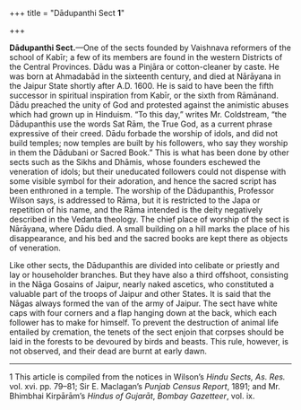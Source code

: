 +++
title = "Dādupanthi Sect **1**"

+++

**Dādupanthi Sect.**—One of the sects founded by Vaishnava reformers of the school of Kabīr; a few of its members are found in the western Districts of the Central Provinces. Dādu was a Pinjāra or cotton-cleaner by caste. He was born at Ahmadabād in the sixteenth century, and died at Nārāyana in the Jaipur State shortly after A.D. 1600. He is said to have been the fifth successor in spiritual inspiration from Kabīr, or the sixth from Rāmānand. Dādu preached the unity of God and protested against the animistic abuses which had grown up in Hinduism. “To this day,” writes Mr. Coldstream, “the Dādupanthis use the words Sat Rām, the True God, as a current phrase expressive of their creed. Dādu forbade the worship of idols, and did not build temples; now temples are built by his followers, who say they worship in them the Dādubani or Sacred Book.” This is what has been done by other sects such as the Sikhs and Dhāmis, whose founders eschewed the veneration of idols; but their uneducated followers could not dispense with some visible symbol for their adoration, and hence the sacred script has been enthroned in a temple. The worship of the Dādupanthis, Professor Wilson says, is addressed to Rāma, but it is restricted to the Japa or repetition of his name, and the Rāma intended is the deity negatively described in the Vedanta theology. The chief place of worship of the sect is Nārāyana, where Dādu died. A small building on a hill marks the place of his disappearance, and his bed and the sacred books are kept there as objects of veneration. 

Like other sects, the Dādupanthis are divided into celibate or priestly and lay or householder branches. But they have also a third offshoot, consisting in the Nāga Gosains of Jaipur, nearly naked ascetics, who constituted a valuable part of the troops of Jaipur and other States. It is said that the Nāgas always formed the van of the army of Jaipur. The sect have white caps with four corners and a flap hanging down at the back, which each follower has to make for himself. To prevent the destruction of animal life entailed by cremation, the tenets of the sect enjoin that corpses should be laid in the forests to be devoured by birds and beasts. This rule, however, is not observed, and their dead are burnt at early dawn. 

___________________

1 This article is compiled from the notices in Wilson’s *Hindu Sects, As. Res.* vol. xvi. pp. 79–81; Sir E. Maclagan’s *Punjab Census Report*, 1891; and Mr. Bhimbhai Kirpārām’s *Hindus of Gujarāt*, *Bombay Gazetteer*, vol. ix. 

